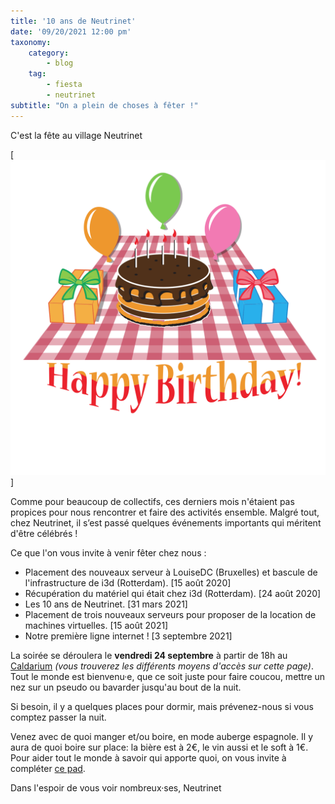 ```yaml
---
title: '10 ans de Neutrinet'
date: '09/20/2021 12:00 pm'
taxonomy:
    category:
        - blog
    tag:
        - fiesta
        - neutrinet
subtitle: "On a plein de choses à fêter !"
---
```


C'est la fête au village Neutrinet

[![](Happy-birthday-with-chocolate-cake-by-liftarn.svg)]

Comme pour beaucoup de collectifs, ces derniers mois n'étaient pas propices pour nous rencontrer et faire des activités ensemble. Malgré tout, chez Neutrinet, il s’est passé quelques événements importants qui méritent d'être célébrés !

Ce que l'on vous invite à venir fêter chez nous : 

* Placement des nouveaux serveur à LouiseDC (Bruxelles) et bascule de l'infrastructure de i3d (Rotterdam). [15 août 2020]
* Récupération du matériel qui était chez i3d (Rotterdam). [24 août 2020]
* Les 10 ans de Neutrinet. [31 mars 2021]
* Placement de trois nouveaux serveurs pour proposer de la location de machines virtuelles. [15 août 2021]
* Notre première ligne internet ! [3 septembre 2021]

La soirée se déroulera le **vendredi 24 septembre** à partir de 18h au [Caldarium](https://caldarium.be/fr:contact) *(vous trouverez les différents moyens d'accès sur cette page)*.
Tout le monde est bienvenu·e, que ce soit juste pour faire coucou, mettre un nez sur un pseudo ou bavarder jusqu'au bout de la nuit.

Si besoin, il y a quelques places pour dormir, mais prévenez-nous si vous comptez passer la nuit.

Venez avec de quoi manger et/ou boire, en mode auberge espagnole. Il y aura de quoi boire sur place: la bière est à 2€, le vin aussi et le soft à 1€. Pour aider tout le monde à savoir qui apporte quoi, on vous invite à compléter [ce pad](https://doc.computhings.be/neutrinet-2021-09-24-miam-miam?both). 

Dans l'espoir de vous voir nombreux·ses,
Neutrinet

